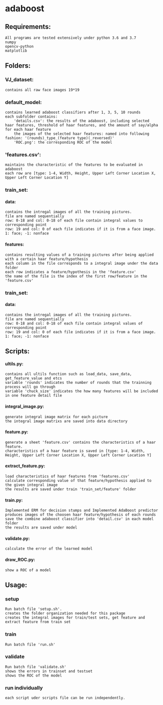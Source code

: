 # adaboost
## Requirements: ##
    All programs are tested extensively under python 3.6 and 3.7
    numpy
    opencv-python
    matplotlib

## Folders: ##
### VJ_dataset: ###
    contains all raw face images 19*19

### default_model: ###
    contains learned adaboost classifiers after 1, 3, 5, 10 rounds
    each subfolder contains:
        'details.csv': the results of the adaboost, including selected haar features, threshold of haar features, and the amount of say/alpha for each haar feature
        the images of the selected haar features: named into following fashion: '(rounds)_type_(feature type)(_reversed)'
        'ROC.png': the corresponding ROC of the model

### 'features.csv': ###
    maintains the characteristic of the features to be evaluated in adaboost
    each row are [type: 1-4, Width, Height, Upper Left Corner Location X, Upper Left Corner Location Y]

### train_set: ###
#### data: ####
    contains the intregal images of all the training pictures.
    file are named sequentially
    row: 0-18 and col: 0-18 of each file contain integral values to corresponding point
    row: 19 and col: 0 of each file indicates if it is from a face image. 1: face; -1: nonface
#### features: ####
    contains resulting values of a training pictures after being applied with a certain haar feature/hypothesis
    each column in the file corresponds to a integral image under the data folder
    each row indicates a feature/hypothesis in the 'feature.csv'
    the name of the file is the index of the first row/feature in the 'feature.csv'


### train_set: ###
#### data: ####
    contains the intregal images of all the training pictures.
    file are named sequentially
    row: 0-18 and col: 0-18 of each file contain integral values of corresponding point
    row: 19 and col: 0 of each file indicates if it is from a face image. 1: face; -1: nonface

## Scripts: ## 
#### ultils.py: ####
    contains all ultils function such as load_data, save_data, get_feature_value and etcs
    variable 'rounds' indicates the number of rounds that the trainning process will go through
    variable 'chuck_size' indicates the how many features will be included in one feature detail file

#### integral_image.py: ####
    generate integral image matrix for each picture
    the integral image matrixs are saved into data directory
    

#### feature.py: ####
    generate a sheet 'feature.csv' contains the characteristics of a haar feature.  
    characteristics of a haar feature is saved in [type: 1-4, Width, Height, Upper Left Corner Location X, Upper Left Corner Location Y]

#### extract_feature.py: ####
    load characteristics of haar features from 'features.csv'
    calculate corresponding value of that feature/hypothesis applied to the given integral image
    the results are saved under train 'train_set/feature' folder

#### train.py: ####
    Implemented ERM for decision stumps and Implemented AdaBoost predictor
    produces images of the choosen haar feature/hypothesis of each rounds
    save the combine adaboost classifier into 'detail.csv' in each model folder
    the results are saved under model

#### validate.py: ####
    calculate the error of the learned model

#### draw_ROC.py: ####
    show a ROC of a model

## Usage: ##
### setup ###
    Run batch file 'setup.sh'.
    creates the folder organization needed for this package
    creates the integral images for train/test sets, get feature and extract feature from train set 
    
### train ###
    Run batch file 'run.sh'

### validate ###
    Run batch file 'validate.sh'
    shows the errors in trainset and testset
    shows the ROC of the model

### run individually ###
    each script uder scripts file can be run independently.

